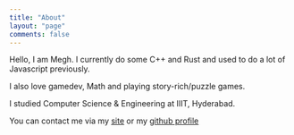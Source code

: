 ```yaml
---
title: "About"
layout: "page"
comments: false
---
```

Hello, I am Megh. I currently do some C++ and Rust and used to do a lot of Javascript previously.

I also love gamedev, Math and playing story-rich/puzzle games.

I studied Computer Science & Engineering at IIIT, Hyderabad.

You can contact me via my [site](https://meghprkh.github.io/) or my [github profile](https://github.com/meghprkh/)
